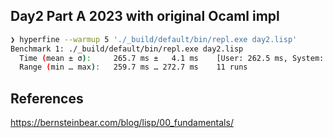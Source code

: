 

## Day2 Part A 2023 with original Ocaml impl

```bash
❯ hyperfine --warmup 5 './_build/default/bin/repl.exe day2.lisp'
Benchmark 1: ./_build/default/bin/repl.exe day2.lisp
  Time (mean ± σ):     265.7 ms ±   4.1 ms    [User: 262.5 ms, System: 1.8 ms]
  Range (min … max):   259.7 ms … 272.7 ms    11 runs
```

## References

https://bernsteinbear.com/blog/lisp/00_fundamentals/